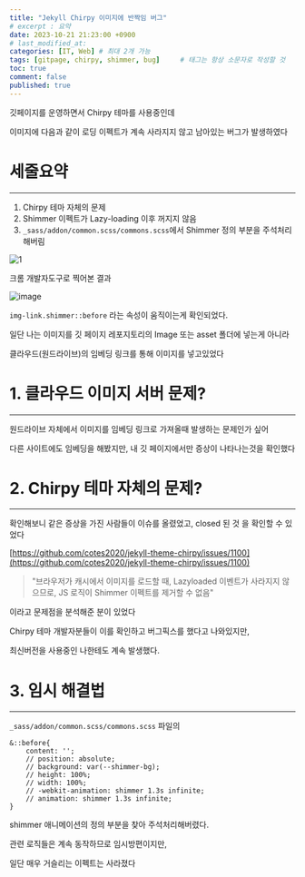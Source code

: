 ```yaml
---
title: "Jekyll Chirpy 이미지에 반짝임 버그"
# excerpt : 요약
date: 2023-10-21 21:23:00 +0900
# last_modified_at: 
categories: [IT, Web] # 최대 2개 가능
tags: [gitpage, chirpy, shimmer, bug]     # 태그는 항상 소문자로 작성할 것
toc: true
comment: false
published: true
---
```


깃페이지를 운영하면서 Chirpy 테마를 사용중인데

이미지에 다음과 같이 로딩 이펙트가 계속 사라지지 않고 남아있는 버그가 발생하였다

# 세줄요약
---
1. Chirpy 테마 자체의 문제
2. Shimmer 이펙트가 Lazy-loading 이후 꺼지지 않음
3. `_sass/addon/common.scss/commons.scss`에서 Shimmer 정의 부분을 주석처리해버림


![1](https://github.com/jinhg0214/jinhg0214.github.io/assets/70011316/a6317934-415b-4ae4-92cf-441da8ae00fd)

크롬 개발자도구로 찍어본 결과 

![image](https://github.com/jinhg0214/jinhg0214.github.io/assets/70011316/c54ffb01-1cad-4102-ad46-ac34a6faa9de)

`img-link.shimmer::before` 라는 속성이 움직이는게 확인되었다.

일단 나는 이미지를 깃 페이지 레포지토리의 Image 또는 asset 폴더에 넣는게 아니라

클라우드(원드라이브)의 임베딩 링크를 통해 이미지를 넣고있었다

# 1. 클라우드 이미지 서버 문제?
---
원드라이브 자체에서 이미지를 임베딩 링크로 가져올때 발생하는 문제인가 싶어

다른 사이트에도 임베딩을 해봤지만, 내 깃 페이지에서만 증상이 나타나는것을 확인했다

# 2. Chirpy 테마 자체의 문제?
---
확인해보니 같은 증상을 가진 사람들이 이슈를 올렸었고, closed 된 것 을 확인할 수 있었다

[https://github.com/cotes2020/jekyll-theme-chirpy/issues/1100](https://github.com/cotes2020/jekyll-theme-chirpy/issues/1100)

> "브라우저가 캐시에서 이미지를 로드할 때, Lazyloaded 이벤트가 사라지지 않으므로,
> JS 로직이 Shimmer 이펙트를 제거할 수 없음"

이라고 문제점을 분석해준 분이 있었다

Chirpy 테마 개발자분들이 이를 확인하고 버그픽스를 했다고 나와있지만,

최신버전을 사용중인 나한테도 계속 발생했다.

# 3. 임시 해결법
---
`_sass/addon/common.scss/commons.scss` 파일의
```
&::before{
    content: '';
    // position: absolute;
    // background: var(--shimmer-bg);
    // height: 100%;
    // width: 100%;
    // -webkit-animation: shimmer 1.3s infinite;
    // animation: shimmer 1.3s infinite;
}
```

shimmer 애니메이션의 정의 부분을 찾아 주석처리해버렸다.

관련 로직들은 계속 동작하므로 임시방편이지만, 

일단 매우 거슬리는 이펙트는 사라졌다


